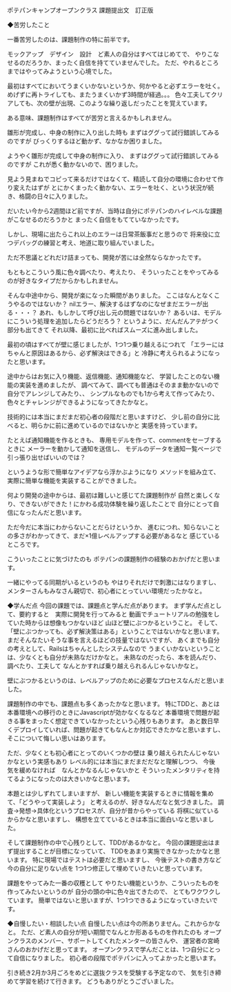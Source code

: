 ポテパンキャンプオープンクラス
課題提出文　訂正版

◆苦労したこと

一番苦労したのは、課題制作の特に前半です。

モックアップ　デザイン　設計　ど素人の自分はすべてはじめてで、
やりこなせるのだろうか、まったく自信を持てていませんでした。
ただ、やれるところまではやってみようという心境でした。

最初はすべてにおいてうまくいかないというか、何かやると必ずエラーを吐く。
めげずに再トライしても、またうまくいかず3時間が経過。。。
色々工夫してクリアしても、次の壁が出現、このような繰り返しだったことを覚えています。

ある意味、課題制作はすべてが苦労と言えるかもしれません。

雛形が完成し、中身の制作に入り出した時も
まずはググって試行錯誤してみるのですが
びっくりするほど動かず、なかなか困りました。

ようやく雛形が完成して中身の制作に入り、
まずはググって試行錯誤してみるのですが
これが悉く動かないので、困りました。

見よう見まねでコピって来るだけではなくて、精読して自分の環境に合わせて作り変えたはずが
とにかくまったく動かない、エラーを吐く、という状況が続き、格闘の日々に入りました。

だいたい今から2週間ほど前ですが、当時は自分にポテパンのハイレベルな課題がこなせるのだろうかと
まったく自信をもてていなかったです。

しかし、現場に出たらこれ以上のエラーは日常茶飯事だと思うので
将来役に立つデバッグの練習と考え、地道に取り組んでいました。

ただ不思議とどれだけ詰まっても、開発が苦には全然ならなかったです。

もともとこういう風に色々調べたり、考えたり、
そういったことをやってみるのが好きなタイプだからかもしれません。

そんな中途中から、開発が楽になった瞬間がありました。
ここはなんとなくこうやるのではないか？
nilエラー、解決するはずなのになぜまだエラーが出る・・・？
あれ、もしかして呼び出し元の問題ではないか？
あるいは、モデルにこういう処理を追加したらどうだろう？
というように、だんだんアテがつく部分も出てきて
それ以降、最初に比べればスムーズに進み出しました。

最初の頃はすべてが壁に感じましたが、1つ1つ乗り越えるにつれて
「エラーにはちゃんと原因はあるから、必ず解決はできる」と
冷静に考えられるようになったと思います。

途中からはお気に入り機能、返信機能、通知機能など、
学習したことのない機能の実装を進めましたが、
調べてみて、調べても普通はそのまま動かないので
自分でアレンジしてみたり、、
シンプルなものでも1から考えて作ってみたり、
色々とチャレンジができるようになってきたかなと。

技術的には本当にまだまだ初心者の段階だと思いますけど、
少し前の自分に比べると、明らかに前に進めているのではないかと
実感を持っています。

たとえば通知機能を作るときも、
専用モデルを作って、commentをセーブするときに
メーラーを動かして通知を送信し、
モデルのデータを通知一覧ページで引っ張り出せばいいのでは？

というような形で簡単なアイデアなら浮かぶようになり
メソッドを組み立て、実際に簡単な機能を実装することができました。

何より開発の途中からは、最初は難しいと感じてた課題制作が
自然と楽しくなり、できないができた！にかわる成功体験を繰り返したことで
自分にとって自信になったんだと思います。

ただ今だに本当にわからないことだらけというか、
進むにつれ、知らないことの多さがわかってきて、まだ×1億レベルアップする必要があるなと
感じているところです。

こういったことに気づけたのも
ポテパンの課題制作の経験のおかげだと思います。

一緒にやってる同期がいるというのも
やはりそれだけで刺激にはなりますし、
メンターさんもみなさん親切で、初心者にとっていい環境だったかなと。

◆学んだ点
今回の課題では、課題点と学んだ点があります。
まず学んだ点として、要約すると　実際に開発を行ってみると
動画でチュートリアルの勉強をしていた時からは想像もつかないほど
山ほど壁にぶつかるということ。
そして、「壁にぶつかっても、必ず解決策はある」ということではないかなと思います。
まだそんなたいそうな事を言えるほどの技量ではないですが、
あくまでも自分の考えとして、Railsはちゃんとしたシステムなので
うまくいかないということは、少なくとも自分が未熟なだけかなと。
未熟なのだったら、本を読んだり、調べたり、工夫して
なんとかすれば乗り越えられるんじゃないかなと。

壁にぶつかるというのは、レベルアップのために必要なプロセスなんだと思いました。

課題制作の中でも、課題点も多くあったかなと思います。
特にTDDと、あとは本番環境への移行のときにJavascriptが効かなくなるなど
本番環境で問題が起きる事をまったく想定できていなかったという心残りもあります。
あと数日早くデプロイしていれば、問題が起きてもなんとか対応できたかなと思いますし、
そこについて悔しい思いはあります。

ただ、少なくとも初心者にとってのいくつかの壁は
乗り越えられたんじゃないかなという実感もあり
レベル的には本当にまだまだだなと理解しつつ、
今後　気を緩めなければ　なんとかなるんじゃないかと
そういったメンタリティを持てるようになったのは大きいかなと思います。


本題とは少しずれてしまいますが、
新しい機能を実装するときに情報を集めて、「どうやって実装しよう」
と考えるのが、好きなんだなと気づきました。
調査→発想→具体化というプロセスが、自分が昔からやっている
将棋に似ているからかなと思いますし、
構想を立てているときは本当に面白いなと思いました。

そして課題制作の中で心残りとして、TDDがあるかなと。
今回の課題提出はまず提出することが目標になっていて、
TDDをあまり実施できなかったかなと思います。
特に現場ではテストは必要だと思いますし、
今後テストの書き方など　今の自分に足りない点を
1つ1つ修正して埋めていきたいと思っています。


課題をやってみた一番の収穫として
やりたい機能というか、こういったものを作ってみたいというのが
自分の頭の中に色々出てきたので、
とてもワクワクしています。
簡単ではないと思いますが、1つ1つできるようになっていきたいです。


◆自慢したい・相談したい点
自慢したい点は今の所ありません。これからかなと。
ただ、ど素人の自分が短い期間でなんとか形あるものを作れたのも
オープンクラスのメンバー、サポートしてくれたメンターの皆さんや、
運営者の宮崎さんのおかげだと思ってます。
オープンクラスで学んだことは、1つ自分にとって自信になりました。
初心者の段階でポテパンに入ってよかったと思います。

引き続き2月か3月ごろをめどに選抜クラスを受験する予定なので、
気を引き締めて学習を続けて行きます。
どうもありがとうございました。